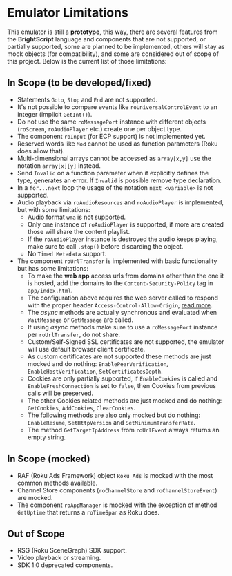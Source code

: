 # Emulator Limitations

This emulator is still a **prototype**, this way, there are several features from the **BrightScript** language and components that are not supported, or partially supported, some are planned to be implemented, others will stay as mock objects (for compatibility), and some are considered out of scope of this project. Below is the current list of those limitations:

## In Scope (to be developed/fixed)

*   Statements `Goto`, `Stop` and `End` are not supported.
*   It's not possible to compare events like `roUniversalControlEvent` to an integer (implicit `GetInt()`).
*   Do not use the same `roMessagePort` instance with different objects (`roScreen`, `roAudioPlayer` etc.) create one per object type.
*   The component `roInput` (for ECP support) is not implemented yet.
*   Reserved words like `Mod` cannot be used as function parameters (Roku does allow that).
*   Multi-dimensional arrays cannot be accessed as `array[x,y]` use the notation `array[x][y]` instead.
*   Send `Invalid` on a function parameter when it explicitly defines the type, generates an error. If `Invalid` is possible remove type declaration.
*   In a `for...next` loop the usage of the notation `next <variable>` is not supported.
*   Audio playback via `roAudioResources` and `roAudioPlayer` is implemented, but with some limitations:
    - Audio format `wma` is not supported.
    - Only one instance of `roAudioPlayer` is supported, if more are created those will share the content playlist.
    - If the `roAudioPlayer` instance is destroyed the audio keeps playing, make sure to call `.stop()` before discarding the object.
    - No `Timed Metadata` support.
*   The component `roUrlTransfer` is implemented with basic functionality but has some limitations:
    - To make the **web app** access urls from domains other than the one it is hosted, add the domains to the `Content-Security-Policy` tag in `app/index.html`.
    - The configuration above requires the web server called to respond with the proper header `Access-Control-Allow-Origin`, [read more](https://developer.mozilla.org/en-US/docs/Web/HTTP/CSP).
    - The _async_ methods are actually synchronous and evaluated when `WaitMessage` or `GetMessage` are called.
    - If using _async_ methods make sure to use a `roMessagePort` instance per `roUrlTransfer`, do not share.
    - Custom/Self-Signed SSL certificates are not supported, the emulator will use default browser client certificate.
    - As custom certificates are not supported these methods are just mocked and do nothing: `EnablePeerVerification`, `EnableHostVerification`, `SetCertificatesDepth`.
    - Cookies are only partially supported, if `EnableCookies` is called and `EnableFreshConnection` is set to `false`, then Cookies from previous calls will be preserved.
    - The other Cookies related methods are just mocked and do nothing: `GetCookies`, `AddCookies`, `ClearCookies`.
    - The following methods are also only mocked but do nothing: `EnableResume`, `SetHttpVersion` and `SetMinimumTransferRate`.
    - The method `GetTargetIpAddress` from `roUrlEvent` always returns an empty string.

## In Scope (mocked)

*   RAF (Roku Ads Framework) object `Roku_Ads` is mocked with the most common methods available.
*   Channel Store components (`roChannelStore` and `roChannelStoreEvent`) are mocked.
*   The component `roAppManager` is mocked with the exception of method `GetUptime` that returns a `roTimeSpan` as Roku does.

## Out of Scope

*   RSG (Roku SceneGraph) SDK support.
*   Video playback or streaming.
*   SDK 1.0 deprecated components.
